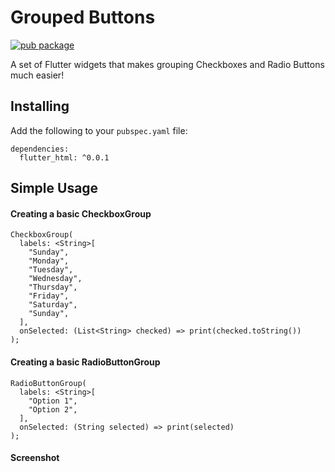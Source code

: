 # Grouped Buttons
[![pub package](https://img.shields.io/pub/v/grouped_buttons.svg)](https://pub.dartlang.org/packages/grouped_buttons)

A set of Flutter widgets that makes grouping Checkboxes and Radio Buttons much easier!

## Installing

Add the following to your `pubspec.yaml` file:

    dependencies:
      flutter_html: ^0.0.1
      
## Simple Usage
#### Creating a basic CheckboxGroup

    CheckboxGroup(
      labels: <String>[
        "Sunday",
        "Monday",
        "Tuesday",
        "Wednesday",
        "Thursday",
        "Friday",
        "Saturday",
        "Sunday",
      ],
      onSelected: (List<String> checked) => print(checked.toString())
    );
    
#### Creating a basic RadioButtonGroup

    RadioButtonGroup(
      labels: <String>[
        "Option 1",
        "Option 2",
      ],
      onSelected: (String selected) => print(selected)
    );

#### Screenshot